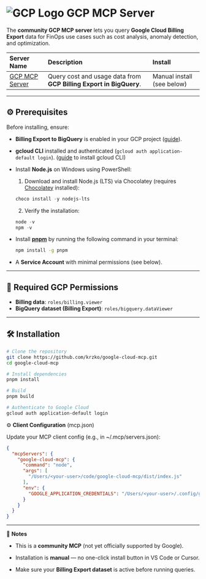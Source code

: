 # ![GCP Logo](https://www.vectorlogo.zone/logos/google_cloud/google_cloud-icon.svg) GCP MCP Server

The **community GCP MCP server** lets you query **Google Cloud Billing Export** data for FinOps use cases such as cost analysis, anomaly detection, and optimization.  

| **Server Name** | **Description** | **Install** |
|:----------------|:----------------|:-------------|
| [GCP MCP Server](https://github.com/krzko/google-cloud-mcp) | Query cost and usage data from **GCP Billing Export in BigQuery**. | Manual install (see below) |

---



## ⚙️ Prerequisites

Before installing, ensure:  
- **Billing Export to BigQuery** is enabled in your GCP project ([guide](https://cloud.google.com/billing/docs/how-to/export-data-bigquery)).  

- **gcloud CLI** installed and authenticated (`gcloud auth application-default login`).  ([guide](https://cloud.google.com/sdk/docs/install) to install gcloud CLI)

- Install **Node.js** on Windows using PowerShell:

  1. Download and install Node.js (LTS) via Chocolatey (requires [Chocolatey](https://chocolatey.org/install) installed):

  ```powershell
  choco install -y nodejs-lts
  ```

  2. Verify the installation:

  ````powershell 
  node -v
  npm -v
  ````

  

- Install **[pnpm](https://pnpm.io/installation)** by running the following command in your terminal:

  ```bash
  npm install -g pnpm
  ```

- A **Service Account** with minimal permissions (see below).  

---



## 🔐 Required GCP Permissions

- **Billing data**: `roles/billing.viewer`  
- **BigQuery dataset (Billing Export)**: `roles/bigquery.dataViewer`  

 

---

## 🛠 Installation

```bash
# Clone the repository
git clone https://github.com/krzko/google-cloud-mcp.git
cd google-cloud-mcp

# Install dependencies
pnpm install

# Build
pnpm build

# Authenticate to Google Cloud
gcloud auth application-default login
```



⚙️ **Client Configuration** (mcp.json)

Update your MCP client config (e.g., in ~/.mcp/servers.json):
```json
{
  "mcpServers": {
    "google-cloud-mcp": {
      "command": "node",
      "args": [
        "/Users/<your-user>/code/google-cloud-mcp/dist/index.js" 
      ],
      "env": {
        "GOOGLE_APPLICATION_CREDENTIALS": "/Users/<your-user>/.config/gcloud/application_default_credentials.json"  
      }
    }
  }
}
```

---
📝 **Notes**

- This is a **community MCP** (not yet officially supported by Google).

- Installation is **manual** — no one-click install button in VS Code or Cursor.

- Make sure your **Billing Export dataset** is active before running queries.
